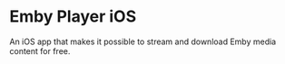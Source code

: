 # Emby Player iOS

An iOS app that makes it possible to stream and download Emby media content for free.
